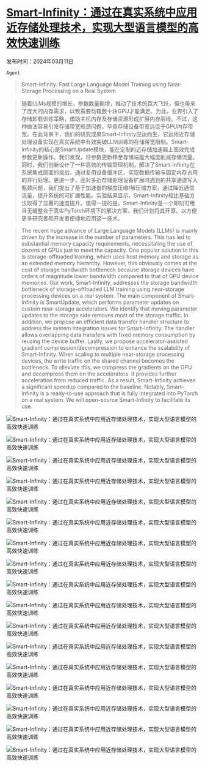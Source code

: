 # [Smart-Infinity：通过在真实系统中应用近存储处理技术，实现大型语言模型的高效快速训练](https://arxiv.org/abs/2403.06664)

发布时间：2024年03月11日

`Agent`

> Smart-Infinity: Fast Large Language Model Training using Near-Storage Processing on a Real System

> 随着LLMs规模的增长，参数数量剧增，推动了技术的巨大飞跃，但也带来了庞大的内存需求，以致需要动辄数十块GPU才能满足。为此，业界引入了存储卸载训练策略，借助主机内存及存储资源形成扩展内存层级。不过，这种做法容易引发存储带宽瓶颈问题，毕竟存储设备带宽远低于GPU内存带宽。在此背景下，我们的研究成果Smart-Infinity应运而生，它运用近存储处理设备实现在真实系统中有效突破LLM训练的存储带宽限制。Smart-Infinity的核心是SmartUpdate模块，能在定制的近存储加速器上高效完成参数更新操作。我们发现，将参数更新移至存储端能大幅度削减存储流量。同时，我们创新设计了一种高效的传输管理机制，解决了Smart-Infinity在系统集成层面的挑战，通过复用设备缓冲区，实现数据传输与固定内存占用的并行处理。更进一步，面对多近存储处理设备扩展时遇到的共享通道写入瓶颈问题，我们提出了基于加速器的梯度压缩/解压缩方案，通过降低通信流量，提升系统的可扩展性能。实验结果显示，Smart-Infinity相比基础方法取得了显著的速度提升。值得一提的是，Smart-Infinity是一个即刻可用且无缝整合于真实PyTorch环境下的解决方案，我们计划将其开源，以方便更多研究者和开发者便捷地应用这一技术。

> The recent huge advance of Large Language Models (LLMs) is mainly driven by the increase in the number of parameters. This has led to substantial memory capacity requirements, necessitating the use of dozens of GPUs just to meet the capacity. One popular solution to this is storage-offloaded training, which uses host memory and storage as an extended memory hierarchy. However, this obviously comes at the cost of storage bandwidth bottleneck because storage devices have orders of magnitude lower bandwidth compared to that of GPU device memories. Our work, Smart-Infinity, addresses the storage bandwidth bottleneck of storage-offloaded LLM training using near-storage processing devices on a real system. The main component of Smart-Infinity is SmartUpdate, which performs parameter updates on custom near-storage accelerators. We identify that moving parameter updates to the storage side removes most of the storage traffic. In addition, we propose an efficient data transfer handler structure to address the system integration issues for Smart-Infinity. The handler allows overlapping data transfers with fixed memory consumption by reusing the device buffer. Lastly, we propose accelerator-assisted gradient compression/decompression to enhance the scalability of Smart-Infinity. When scaling to multiple near-storage processing devices, the write traffic on the shared channel becomes the bottleneck. To alleviate this, we compress the gradients on the GPU and decompress them on the accelerators. It provides further acceleration from reduced traffic. As a result, Smart-Infinity achieves a significant speedup compared to the baseline. Notably, Smart-Infinity is a ready-to-use approach that is fully integrated into PyTorch on a real system. We will open-source Smart-Infinity to facilitate its use.

![Smart-Infinity：通过在真实系统中应用近存储处理技术，实现大型语言模型的高效快速训练](../../../paper_images/2403.06664/x1.png)

![Smart-Infinity：通过在真实系统中应用近存储处理技术，实现大型语言模型的高效快速训练](../../../paper_images/2403.06664/x2.png)

![Smart-Infinity：通过在真实系统中应用近存储处理技术，实现大型语言模型的高效快速训练](../../../paper_images/2403.06664/x3.png)

![Smart-Infinity：通过在真实系统中应用近存储处理技术，实现大型语言模型的高效快速训练](../../../paper_images/2403.06664/x4.png)

![Smart-Infinity：通过在真实系统中应用近存储处理技术，实现大型语言模型的高效快速训练](../../../paper_images/2403.06664/x5.png)

![Smart-Infinity：通过在真实系统中应用近存储处理技术，实现大型语言模型的高效快速训练](../../../paper_images/2403.06664/x6.png)

![Smart-Infinity：通过在真实系统中应用近存储处理技术，实现大型语言模型的高效快速训练](../../../paper_images/2403.06664/x7.png)

![Smart-Infinity：通过在真实系统中应用近存储处理技术，实现大型语言模型的高效快速训练](../../../paper_images/2403.06664/x8.png)

![Smart-Infinity：通过在真实系统中应用近存储处理技术，实现大型语言模型的高效快速训练](../../../paper_images/2403.06664/x9.png)

![Smart-Infinity：通过在真实系统中应用近存储处理技术，实现大型语言模型的高效快速训练](../../../paper_images/2403.06664/x10.png)

![Smart-Infinity：通过在真实系统中应用近存储处理技术，实现大型语言模型的高效快速训练](../../../paper_images/2403.06664/x11.png)

![Smart-Infinity：通过在真实系统中应用近存储处理技术，实现大型语言模型的高效快速训练](../../../paper_images/2403.06664/x12.png)

![Smart-Infinity：通过在真实系统中应用近存储处理技术，实现大型语言模型的高效快速训练](../../../paper_images/2403.06664/x13.png)

![Smart-Infinity：通过在真实系统中应用近存储处理技术，实现大型语言模型的高效快速训练](../../../paper_images/2403.06664/x14.png)

![Smart-Infinity：通过在真实系统中应用近存储处理技术，实现大型语言模型的高效快速训练](../../../paper_images/2403.06664/x15.png)

![Smart-Infinity：通过在真实系统中应用近存储处理技术，实现大型语言模型的高效快速训练](../../../paper_images/2403.06664/x16.png)

![Smart-Infinity：通过在真实系统中应用近存储处理技术，实现大型语言模型的高效快速训练](../../../paper_images/2403.06664/x17.png)